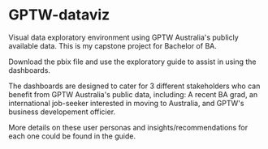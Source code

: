 # GPTW-dataviz
Visual data exploratory environment using GPTW Australia's publicly available data.
This is my capstone project for Bachelor of BA.

Download the pbix file and use the exploratory guide to assist in using the dashboards.

The dashboards are designed to cater for 3 different stakeholders who can benefit from GPTW Australia's public data, including: A recent BA grad, an international job-seeker interested in moving to Australia, and GPTW's business developement officier.

More details on these user personas and insights/recommendations for each one could be found in the guide.
